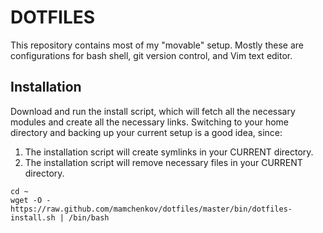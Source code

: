 DOTFILES
========

This repository contains most of my "movable" setup.  Mostly these are configurations
for bash shell, git version control, and Vim text editor.

Installation
------------

Download and run the install script, which will fetch all the necessary modules and create
all the necessary links.  Switching to your home directory and backing up your current setup
is a good idea, since:

1. The installation script will create symlinks in your CURRENT directory.
2. The installation script will remove necessary files in your CURRENT directory.


```
cd ~
wget -O - https://raw.github.com/mamchenkov/dotfiles/master/bin/dotfiles-install.sh | /bin/bash
```

